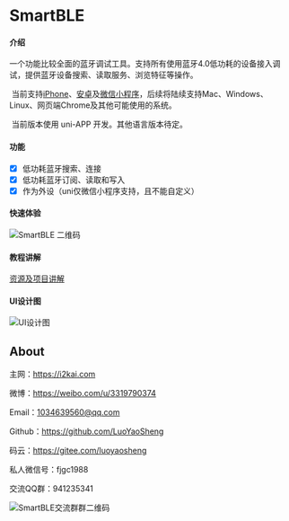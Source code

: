 # SmartBLE

#### 介绍

​	一个功能比较全面的蓝牙调试工具。支持所有使用蓝牙4.0低功耗的设备接入调试，提供蓝牙设备搜索、读取服务、浏览特征等操作。

​    当前支持[iPhone](https://apps.apple.com/us/app/lightble/id1614439113)、[安卓](https://gitee.com/luoyaosheng/smart-ble/attach_files/998543/download/LightBLE.apk)及[微信小程序](https://i2kai.com/SmartBLE)，后续将陆续支持Mac、Windows、Linux、网页端Chrome及其他可能使用的系统。

​	当前版本使用 uni-APP 开发。其他语言版本待定。

#### 功能

- [x] 低功耗蓝牙搜索、连接
- [x] 低功耗蓝牙订阅、读取和写入
- [x] 作为外设（uni仅微信小程序支持，且不能自定义）

#### 快速体验

![SmartBLE 二维码](https://tva1.sinaimg.cn/large/e6c9d24ely1h12l2i1zc1j20ub0beq5l.jpg)

#### 教程讲解

[资源及项目讲解](https://gitbook.cn/m/mazi/activity/6233fb8dc0de21254113028e?utm_source=weixinNotification)

#### UI设计图

![UI设计图](https://tva1.sinaimg.cn/large/e6c9d24ely1gztb1931goj20yw0og0vg.jpg)

## About

主网：<https://i2kai.com>

微博：<https://weibo.com/u/3319790374>

Email：[1034639560@qq.com](1034639560@qq.com)

Github：<https://github.com/LuoYaoSheng>  

码云：<https://gitee.com/luoyaosheng>

私人微信号：fjgc1988 

交流QQ群：941235341

 ![SmartBLE交流群群二维码](https://tva1.sinaimg.cn/large/e6c9d24ely1h09s5mlx9uj206a082t95.jpg)

